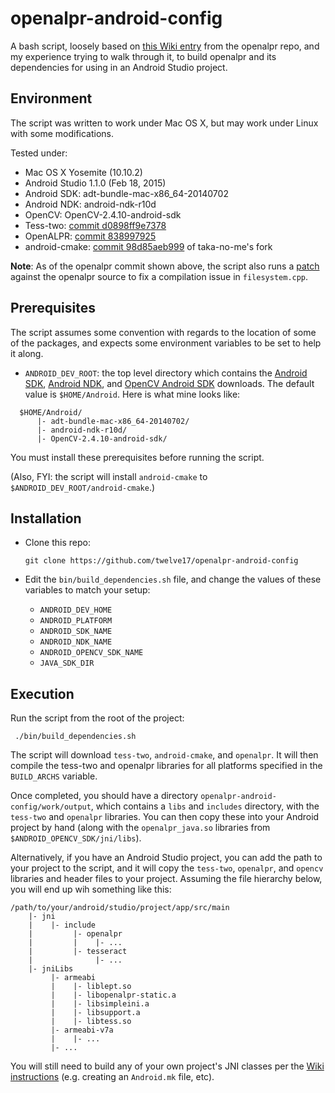 # openalpr-android-config

A bash script, loosely based on [this Wiki entry](https://github.com/openalpr/openalpr/wiki/Android-compilation) from the openalpr repo, and my experience trying to walk through it, to build openalpr and its dependencies for using in an Android Studio project.

## Environment

The script was written to work under Mac OS X, but may work under Linux with some modifications.

Tested under:

- Mac OS X Yosemite (10.10.2) 
- Android Studio 1.1.0 (Feb 18, 2015)
- Android SDK: adt-bundle-mac-x86_64-20140702
- Android NDK: android-ndk-r10d
- OpenCV: OpenCV-2.4.10-android-sdk
- Tess-two: [commit d0898ff9e7378](https://github.com/rmtheis/tess-two/tree/d0898ff9e73786770926857de58f8d6e93eb64ac)
- OpenALPR: [commit 838997925](https://github.com/openalpr/openalpr/tree/838997925a8c4f0518b7bb2d64f9e1e7be994001)
- android-cmake: [commit 98d85aeb999](https://github.com/taka-no-me/android-cmake/tree/98d85aeb99921aca6ec8a5313c00e7b6a4a989dd) of taka-no-me's fork

**Note**: As of the openalpr commit shown above, the script also runs a [patch]() against the openalpr source to fix a compilation issue in `filesystem.cpp`.

## Prerequisites

The script assumes some convention with regards to the location of some of the packages, and expects some environment variables to be set to help it along.  

- `ANDROID_DEV_ROOT`: the top level directory which contains the [Android SDK](https://developer.android.com/sdk/installing/index.html), [Android NDK](https://developer.android.com/tools/sdk/ndk/index.html), and [OpenCV Android SDK](http://opencv.org/platforms/android.html) downloads.  The default value is `$HOME/Android`.  Here is what mine looks like:

```
  $HOME/Android/
      |- adt-bundle-mac-x86_64-20140702/
      |- android-ndk-r10d/
      |- OpenCV-2.4.10-android-sdk/
```  

You must install these prerequisites before running the script.

(Also, FYI: the script will install `android-cmake` to `$ANDROID_DEV_ROOT/android-cmake`.)

## Installation

- Clone this repo:

  ```
  git clone https://github.com/twelve17/openalpr-android-config
  ```
- Edit the `bin/build_dependencies.sh` file, and change the values of these variables to match your setup:
  - `ANDROID_DEV_HOME`
  - `ANDROID_PLATFORM`
  - `ANDROID_SDK_NAME`
  - `ANDROID_NDK_NAME`
  - `ANDROID_OPENCV_SDK_NAME`
  - `JAVA_SDK_DIR`
 
 ## Execution
 
Run the script from the root of the project:

  ```
   ./bin/build_dependencies.sh
  ```
 
The script will download `tess-two`, `android-cmake`, and `openalpr`.  It will then compile the tess-two and openalpr libraries for all platforms specified in the `BUILD_ARCHS` variable.
 
Once completed, you should have a directory `openalpr-android-config/work/output`, which contains a `libs` and `includes` directory, with the `tess-two` and `openalpr` libraries.  You can then copy these into your Android project by hand (along with the `openalpr_java.so` libraries from `$ANDROID_OPENCV_SDK/jni/libs`).  

Alternatively, if you have an Android Studio project, you can add the path to your project to the script, and it will copy the `tess-two`, `openalpr`, and `opencv` libraries and header files to your project.  Assuming the file hierarchy below, you will end up wih something like this:

  ```
/path/to/your/android/studio/project/app/src/main
      |- jni
      |    |- include
      |         |- openalpr
      |         |    |- ...
      |         |- tesseract
      |              |- ...
      |- jniLibs
           |- armeabi
           |    |- liblept.so
           |    |- libopenalpr-static.a
           |    |- libsimpleini.a
           |    |- libsupport.a
           |    |- libtess.so
           |- armeabi-v7a
           |    |- ...
           |- ...

  ```
  
You will still need to build any of your own project's JNI classes per the [Wiki instructions](https://github.com/openalpr/openalpr/wiki/Android-compilation) (e.g. creating an `Android.mk` file, etc).
